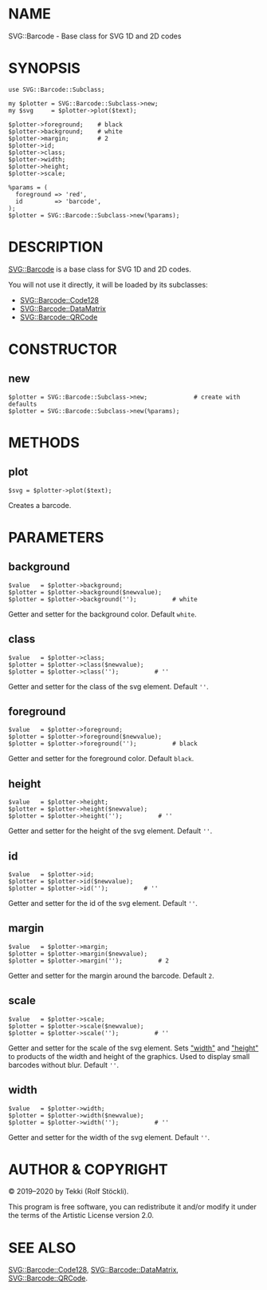 # NAME

SVG::Barcode - Base class for SVG 1D and 2D codes

# SYNOPSIS

    use SVG::Barcode::Subclass;

    my $plotter = SVG::Barcode::Subclass->new;
    my $svg     = $plotter->plot($text);

    $plotter->foreground;    # black
    $plotter->background;    # white
    $plotter->margin;        # 2
    $plotter->id;
    $plotter->class;
    $plotter->width;
    $plotter->height;
    $plotter->scale;

    %params = (
      foreground => 'red',
      id         => 'barcode',
    );
    $plotter = SVG::Barcode::Subclass->new(%params);

# DESCRIPTION

[SVG::Barcode](https://metacpan.org/pod/SVG%3A%3ABarcode) is a base class for SVG 1D and 2D codes.

You will not use it directly, it will be loaded by its subclasses:

- [SVG::Barcode::Code128](https://metacpan.org/pod/SVG%3A%3ABarcode%3A%3ACode128)
- [SVG::Barcode::DataMatrix](https://metacpan.org/pod/SVG%3A%3ABarcode%3A%3ADataMatrix)
- [SVG::Barcode::QRCode](https://metacpan.org/pod/SVG%3A%3ABarcode%3A%3AQRCode)

# CONSTRUCTOR

## new

    $plotter = SVG::Barcode::Subclass->new;             # create with defaults
    $plotter = SVG::Barcode::Subclass->new(%params);

# METHODS

## plot

    $svg = $plotter->plot($text);

Creates a barcode.

# PARAMETERS

## background

    $value   = $plotter->background;
    $plotter = $plotter->background($newvalue);
    $plotter = $plotter->background('');          # white

Getter and setter for the background color. Default `white`.

## class

    $value   = $plotter->class;
    $plotter = $plotter->class($newvalue);
    $plotter = $plotter->class('');          # ''

Getter and setter for the class of the svg element. Default `''`.

## foreground

    $value   = $plotter->foreground;
    $plotter = $plotter->foreground($newvalue);
    $plotter = $plotter->foreground('');          # black

Getter and setter for the foreground color. Default `black`.

## height

    $value   = $plotter->height;
    $plotter = $plotter->height($newvalue);
    $plotter = $plotter->height('');          # ''

Getter and setter for the height of the svg element. Default `''`.

## id

    $value   = $plotter->id;
    $plotter = $plotter->id($newvalue);
    $plotter = $plotter->id('');          # ''

Getter and setter for the id of the svg element. Default `''`.

## margin

    $value   = $plotter->margin;
    $plotter = $plotter->margin($newvalue);
    $plotter = $plotter->margin('');          # 2

Getter and setter for the margin around the barcode. Default `2`.

## scale

    $value   = $plotter->scale;
    $plotter = $plotter->scale($newvalue);
    $plotter = $plotter->scale('');          # ''

Getter and setter for the scale of the svg element.  Sets ["width"](#width) and ["height"](#height) to products of
the width and height of the graphics.  Used to display small barcodes without blur.  Default `''`.

## width

    $value   = $plotter->width;
    $plotter = $plotter->width($newvalue);
    $plotter = $plotter->width('');          # ''

Getter and setter for the width of the svg element. Default `''`.

# AUTHOR & COPYRIGHT

© 2019–2020 by Tekki (Rolf Stöckli).

This program is free software, you can redistribute it and/or modify it under the terms of the
Artistic License version 2.0.

# SEE ALSO

[SVG::Barcode::Code128](https://metacpan.org/pod/SVG%3A%3ABarcode%3A%3ACode128), [SVG::Barcode::DataMatrix](https://metacpan.org/pod/SVG%3A%3ABarcode%3A%3ADataMatrix), [SVG::Barcode::QRCode](https://metacpan.org/pod/SVG%3A%3ABarcode%3A%3AQRCode).
